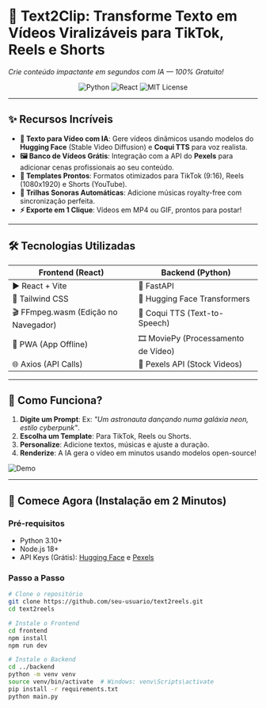 # 🚀 Text2Clip: **Transforme Texto em Vídeos Viralizáveis para TikTok, Reels e Shorts**  
*Crie conteúdo impactante em segundos com IA — 100% Gratuito!*

<div align="center">
  <img src="https://img.shields.io/badge/Python-3.10%2B-blue?logo=python" alt="Python">
  <img src="https://img.shields.io/badge/React-18%2B-61DAFB?logo=react" alt="React">
  <img src="https://img.shields.io/badge/License-MIT-green" alt="MIT License">
</div>

---

## ✨ **Recursos Incríveis**  
- **🎥 Texto para Vídeo com IA**: Gere vídeos dinâmicos usando modelos do **Hugging Face** (Stable Video Diffusion) e **Coqui TTS** para voz realista.  
- **🖼️ Banco de Vídeos Grátis**: Integração com a API do **Pexels** para adicionar cenas profissionais ao seu conteúdo.  
- **📱 Templates Prontos**: Formatos otimizados para TikTok (9:16), Reels (1080x1920) e Shorts (YouTube).  
- **🎵 Trilhas Sonoras Automáticas**: Adicione músicas royalty-free com sincronização perfeita.  
- **⚡ Exporte em 1 Clique**: Vídeos em MP4 ou GIF, prontos para postar!  

---

## 🛠️ **Tecnologias Utilizadas**  
| **Frontend** (React)          | **Backend** (Python)           |  
|-------------------------------|---------------------------------|  
| ▶️ React + Vite               | 🐍 FastAPI                     |  
| 🎨 Tailwind CSS               | 🤗 Hugging Face Transformers   |  
| 🎬 FFmpeg.wasm (Edição no Navegador) | 🐸 Coqui TTS (Text-to-Speech) |  
| 📱 PWA (App Offline)          | 🎞️ MoviePy (Processamento de Vídeo) |  
| 🌐 Axios (API Calls)          | 📸 Pexels API (Stock Videos)   |  

---

## 🎥 **Como Funciona?**  
1. **Digite um Prompt**: Ex: *"Um astronauta dançando numa galáxia neon, estilo cyberpunk"*.  
2. **Escolha um Template**: Para TikTok, Reels ou Shorts.  
3. **Personalize**: Adicione textos, músicas e ajuste a duração.  
4. **Renderize**: A IA gera o vídeo em minutos usando modelos open-source!  

![Demo](https://via.placeholder.com/800x400.png?text=Demo+Text2Reels+-+Adicione+um+GIF+Impactante)  

---

## 🚀 **Comece Agora (Instalação em 2 Minutos)**  

### **Pré-requisitos**  
- Python 3.10+  
- Node.js 18+  
- API Keys (Grátis): [Hugging Face](https://huggingface.co/settings/tokens) e [Pexels](https://www.pexels.com/api/)  

### **Passo a Passo**  
```bash
# Clone o repositório
git clone https://github.com/seu-usuario/text2reels.git
cd text2reels

# Instale o Frontend
cd frontend
npm install
npm run dev

# Instale o Backend
cd ../backend
python -m venv venv
source venv/bin/activate  # Windows: venv\Scripts\activate
pip install -r requirements.txt
python main.py